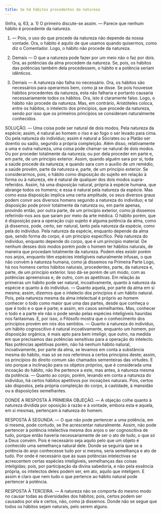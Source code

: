 ```yaml
---
title: Se há hábitos procedentes da natureza
---
```


(Infra, q. 63, a. 1)
  O primeiro discute-se assim. — Parece que nenhum hábito é procedente da natureza.  

1. — Pois, o uso do que procede da natureza não depende da nossa vontade. Ora, o hábito é aquilo de que usamos quando quisermos, como diz o Comentador. Logo, o hábito não procede da natureza.  

2. Demais — O que a natureza pode fazer por um meio não o faz por dois. Ora, as potências da alma procedem da natureza. Se, pois, os hábitos das potências também dela procedessem, o hábito e a potência seriam idênticos.  

3. Demais — A natureza não falha no necessário. Ora, os hábitos são necessários para operarmos bem, como já se disse. Se pois houvesse hábitos procedentes da natureza, esta não falharia e portanto causaria necessariamente todos os hábitos. Ora, isto é claramente falso. Logo, o hábito não procede da natureza.  Mas, em contrário, Aristóteles coloca, entre os hábitos, o intelecto dos princípios, que procede da natureza, sendo por isso que os primeiros princípios se consideram naturalmente conhecidos.  

SOLUÇÃO. — Uma coisa pode ser natural de dois modos. Pela natureza da espécie; assim, é natural ao homem o riso e ao fogo o ser levado para cima. Ou pela natureza do indivíduo; assim é natural a Sócrates ou a Platão ser doentio ou sadio, segundo a própria compleição. Além disso, relativamente a uma e outra natureza, uma coisa pode chamar-se natural de dois modos. Ou por proceder totalmente da natureza; ou por dela proceder em parte e, em parte, de um princípio exterior. Assim, quando alguém sara por si, toda a saúde procede da natureza; e quando sara com o auxílio de um remédio, a saúde provém, parte da natureza e, parte, de um princípio exterior.  Se considerarmos, pois, o hábito como disposição do sujeito em relação à forma ou à natureza, ele é natural de qualquer dos dois modos supra-referidos. Assim, há uma disposição natural, própria à espécie humana, que abrange todos os homens; e essa é natural pela natureza da espécie. Mas como essa disposição implica uma certa amplitude, os seus diversos graus podem convir aos diversos homens segundo a natureza do indivíduo; e tal disposição pode provir totalmente da natureza ou, em parte apenas, provindo então, por outra parte, de um princípio exterior, como já dissemos referindo-nos aos que saram por meio da arte médica.  O hábito porém, que é disposição para a operação cujo sujeito é alguma potência da alma, como já dissemos, pode, certo, ser natural, tanto pela natureza da espécie, como pela do indivíduo. Pela natureza da espécie, enquanto depende da alma que, sendo forma do corpo, é um princípio específico. Pela natureza do indivíduo, enquanto depende do corpo, que é um princípio material. De nenhum desses dois modos porém pode o homem ter hábitos naturais, de maneira que procedam totalmente da natureza. Podem eles existir porém nos anjos, enquanto têm espécies inteligíveis naturalmente infusas, o que não convém à natureza humana, como já dissemos na Primeira Parte Logo, há nos homens certos hábitos naturais, procedentes, parte, da natureza e, parte, de um princípio exterior.  Isso dá-se porém de um modo, com as potências apreensivas e, de outro, com as apetitivas.  Em relação às primeiras um hábito pode ser natural, incoativamente, quanto à natureza da espécie e quanto à do indivíduo. — Quanto aquela, por parte da alma em si mesma; assim, dizemos que o intelecto dos princípios é um hábito natural. Pois, pela natureza mesma da alma intelectual é próprio ao homem conhecer o todo como maior que uma das partes, desde que conheça o que é todo e o que é parte; e assim, em casos semelhantes. Mas, conhecer o todo e a parte ele não o pode senão pelas espécies inteligíveis hauridas nos fantasmas. E, por isso, o Filósofo mostra que o conhecimento dos princípios provém em nós dos sentidos. — Quanto à natureza do indivíduo, um hábito cognoscitivo é natural incoativamente, enquanto um homem, por disposição orgânica, é mais apto para bem inteligir, que outro, na medida em que precisamos das potências sensitivas para a operação do intelecto.  Nas potências apetitivas porém, não há nenhum hábito natural, incoativamente, por parte da alma, se levamos em conta a substância mesma do hábito, mas só se nos referimos a certos princípios deste; assim, os princípios do direito comum são chamados sementeiras das virtudes. E isto porque a inclinação para os objetos próprios, que é considerada uma incoação do hábito, não lhe pertence a este, mas antes, à natureza mesma da potência. — Quanto ao corpo, porém, levando em conta a natureza do indivíduo, há certos hábitos apetitivos por incoações naturais. Pois, certos são dispostos, pela própria compleição do corpo, à castidade, à mansidão ou a disposições semelhantes.  

DONDE A RESPOSTA À PRIMEIRA OBJEÇÃO. — A objeção colhe quanto à natureza dividida por oposição à razão e à vontade, embora esta e aquela, em si mesmas, pertençam à natureza do homem.  

RESPOSTA À SEGUNDA. — O que não pode pertencer a uma potência, em si mesma, pode contudo, se lhe acrescentar naturalmente. Assim, não pode pertencer à potência intelectiva mesma dos anjos o ser cognoscitiva de tudo, porque então haveria necessariamente de ser o ato de tudo, o que só a Deus convém. Pois é necessário seja aquilo pelo que um objeto é conhecido uma semelhança natural dele. Donde se seguiria que se a potência do anjo conhecesse tudo por si mesma, seria semelhança e ato de tudo. Por onde é necessário que às suas potências intelectivas se acrescentem certas espécies inteligíveis, semelhanças das coisas inteligidas; pois, por participação da divina sabedoria, e não pela essência própria, os intelectos deles podem ser, em ato, aquilo que inteligem. E assim é claro que nem tudo o que pertence ao hábito natural pode pertencer à potência.  

RESPOSTA À TERCEIRA. — A natureza não se comporta do mesmo modo no causar todas as diversidades dos hábitos; pois, certos podem ser causados por ela e certos, não, como já dissemos. Donde não se segue que todos os hábitos sejam naturais, pelo serem alguns.